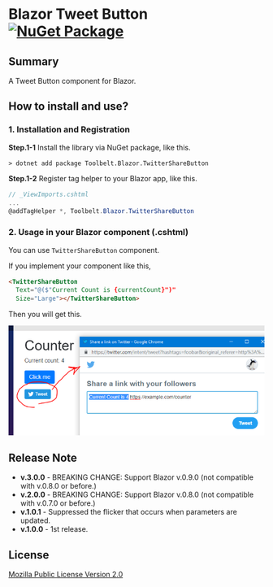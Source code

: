 # Blazor Tweet Button [![NuGet Package](https://img.shields.io/nuget/v/Toolbelt.Blazor.TwitterShareButton.svg)](https://www.nuget.org/packages/Toolbelt.Blazor.TwitterShareButton/)

## Summary

A Tweet Button component  for Blazor.

## How to install and use?

### 1. Installation and Registration

**Step.1-1** Install the library via NuGet package, like this.

```shell
> dotnet add package Toolbelt.Blazor.TwitterShareButton
```

**Step.1-2** Register tag helper to your Blazor app, like this.

```csharp
// _ViewImports.cshtml
...
@addTagHelper *, Toolbelt.Blazor.TwitterShareButton
```

### 2. Usage in your Blazor component (.cshtml)

You can use `TwitterShareButton` component.

If you implement your component like this,

```html
<TwitterShareButton 
  Text="@($"Current Count is {currentCount}")"
  Size="Large"></TwitterShareButton>
```

Then you will get this.

![fig.1](https://raw.githubusercontent.com/jsakamoto/Toolbelt.Blazor.TwitterShareButton/master/.assets/fig1.png)

## Release Note

- **v.3.0.0** - BREAKING CHANGE: Support Blazor v.0.9.0 (not compatible with v.0.8.0 or before.)
- **v.2.0.0** - BREAKING CHANGE: Support Blazor v.0.8.0 (not compatible with v.0.7.0 or before.)
- **v.1.0.1** - Suppressed the flicker that occurs when parameters are updated.
- **v.1.0.0** - 1st release.


## License

[Mozilla Public License Version 2.0](https://github.com/jsakamoto/Toolbelt.Blazor.TwitterShareButton/blob/master/LICENSE)